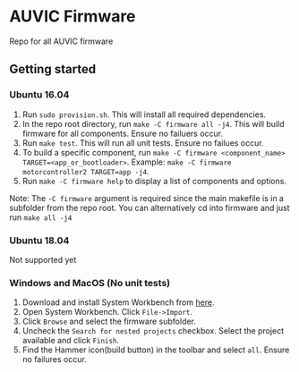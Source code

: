 # AUVIC Firmware
Repo for all AUVIC firmware

## Getting started

### Ubuntu 16.04
1) Run `sudo provision.sh`. This will install all required dependencies.
2) In the repo root directory, run `make -C firmware all -j4`. This will build firmware for all components. Ensure no failuers occur.
3) Run `make test`. This will run all unit tests. Ensure no failues occur.
4) To build a specific component, run `make -C firmware <component_name> TARGET=<app_or_bootloader>`. Example: `make -C firmware motorcontroller2 TARGET=app -j4`.
5) Run `make -C firmware help` to display a list of components and options.

Note: The `-C firmware` argument is required since the main makefile is in a subfolder from the repo root. You can alternatively cd into firmware and just run `make all -j4`

### Ubuntu 18.04
Not supported yet

### Windows and MacOS (No unit tests)
1) Download and install System Workbench from [here](https://www.openstm32.org/Downloading%2Bthe%2BSystem%2BWorkbench%2Bfor%2BSTM32%2Binstaller).
2) Open System Workbench. Click `File->Import`.
3) Click `Browse` and select the firmware subfolder.
4) Uncheck the `Search for nested projects` checkbox. Select the project available and click `Finish`.
5) Find the Hammer icon(build button) in the toolbar and select `all`. Ensure no failures occur.

